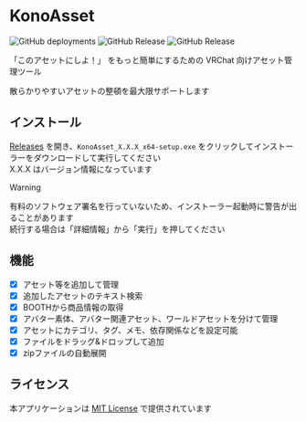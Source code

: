 # KonoAsset

![GitHub deployments](https://img.shields.io/github/deployments/siloneco/KonoAsset/release?style=flat)
![GitHub Release](https://img.shields.io/github/v/release/siloneco/KonoAsset?label=Stable)
![GitHub Release](https://img.shields.io/github/v/release/siloneco/KonoAsset?include_prereleases&label=Pre-Release)

「このアセットにしよ！」 をもっと簡単にするための VRChat 向けアセット管理ツール

散らかりやすいアセットの整頓を最大限サポートします

## インストール

[Releases](https://github.com/siloneco/KonoAsset/releases/latest) を開き、`KonoAsset_X.X.X_x64-setup.exe` をクリックしてインストーラーをダウンロードして実行してください  
X.X.X はバージョン情報になっています

> [!WARNING]
> 有料のソフトウェア署名を行っていないため、インストーラー起動時に警告が出ることがあります  
> 続行する場合は「詳細情報」から「実行」を押してください

## 機能
- [x] アセット等を追加して管理
- [x] 追加したアセットのテキスト検索
- [x] BOOTHから商品情報の取得
- [x] アバター素体、アバター関連アセット、ワールドアセットを分けて管理
- [x] アセットにカテゴリ、タグ、メモ、依存関係などを設定可能
- [x] ファイルをドラッグ&ドロップして追加
- [x] zipファイルの自動展開

## ライセンス
本アプリケーションは [MIT License](./LICENSE) で提供されています
